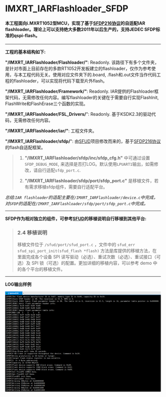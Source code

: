 # IMXRT_IARFlashloader_SFDP

#### 本工程面向i.MXRT1052型MCU，实现了基于[SFDP216协议](https://www.lijingquan.net/wp-content/uploads/2017/07/JESD216.pdf)的自适配IAR flashloader。理论上可以支持绝大多数2011年以后生产的，支持JEDEC SFDP标准的qspi-flash。

---

**工程的基本结构如下:**

**"/IMXRT_IARFlashloader/Flashloader/"**: Readonly. 该路径下有多个文件夹，是针对市面上目前存在的多款RT1052开发板建立的flashloader，仅作为参考使用，与本工程代码无关。使用对应文件夹下的.board, .flash和.out文件当作代码工程的flashloader，可以实现将代码下载至片外flash。

**"/IMXRT_IARFlashloader/Framework/"**: Readonly. IAR提供的Flashloader框架代码，无需修改任何内容。编写flashloader的关键在于需要自行实现FlashInit, FlashWrite和FlashErase三个函数的实现。

**"/IMXRT_IARFlashloader/FSL_Drivers/**": Readonly. 基于KSDK2.3的驱动代码，无需修改任何内容。

**"/IMXRT_IARFlashloader/iar/"**: 工程文件夹。

**"/IMXRT_IARFlashloader/sfdp/**": 由[SFUD](https://github.com/armink/SFUD)项目修改而来的，基于[SFDP216协议](https://www.lijingquan.net/wp-content/uploads/2017/07/JESD216.pdf)的flash自适配框架。
	
> 1. **"/IMXRT_IARFlashloader/sfdp/inc/sfdp_cfg.h"** 中可通过设置`SFDP_DEBUG_MODE`, 来选择是否打LOG。默认使用`LPUART1`输出，如需修改，请自行适配`sfdp_port.c`.
>       
> 2. **"/IMXRT_IARFlashloader/sfdp/port/sfdp_port.c"** 是移植文件，若有需求移植sfdp组件，需要自行适配平台。

*总结:`IAR flashloader`的适配主要在`/IMXRT_IARFlashloader/device.c`中完成，对`SFDP`的适配在`/IMXRT_IARFlashloader/sfdp/port/sfdp_port.c`中完成。*

---

**SFDP作为相对独立的组件，可参考[SFUD](https://github.com/armink/SFUD)的移植说明自行移植到其他平台:**

> ### 2.4 移植说明
> 
> 移植文件位于 `/sfud/port/sfud_port.c` ，文件中的 `sfud_err sfud_spi_port_init(sfud_flash *flash)` 方法是库提供的移植方法，在里面完成各个设备 SPI 读写驱动（必选）、重试次数（必选）、重试接口（可选）及 SPI 锁（可选）的配置。更加详细的移植内容，可以参考 demo 中的各个平台的移植文件。

---

**LOG输出样例**

![image](https://github.com/SphinxEVK/IMXRT_IARFlashloader_SFDP/blob/master/log.png)

